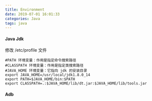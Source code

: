 ```yaml
---
title: Environment
date: 2019-07-01 16:01:33
categories: Java
tags: java
---
```


<meta name="referrer" content="no-referrer" />


####  Java Jdk
修改 /etc/profile 文件
```shell
#PATH 环境变量：作用是指定命令搜索路径
#CLASSPATH 环境变量：作用是指定类搜索路径
#JAVA_HOME 环境变量：它指向 jdk 的安装目录
export JAVA_HOME=/usr/local/jdk1.8.0_14
export PATH=$JAVA_HOME/bin:$PATH
export CLASSPATH=.:$JAVA_HOME/lib/dt.jar:$JAVA_HOME/lib/tools.jar
```

#### Adb